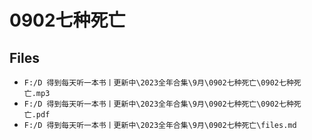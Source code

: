 # 0902七种死亡

## Files

- `F:/D 得到每天听一本书丨更新中\2023全年合集\9月\0902七种死亡\0902七种死亡.mp3`
- `F:/D 得到每天听一本书丨更新中\2023全年合集\9月\0902七种死亡\0902七种死亡.pdf`
- `F:/D 得到每天听一本书丨更新中\2023全年合集\9月\0902七种死亡\files.md`
